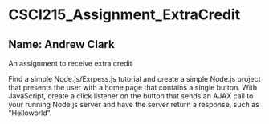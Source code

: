 # CSCI215_Assignment_ExtraCredit
## Name: Andrew Clark

An assignment to receive extra credit

Find a simple Node.js/Exrpess.js tutorial and create a simple Node.js project that presents the user with a home page that contains a single button. With JavaScript, create a click listener on the button that sends an AJAX call to your running Node.js server and have the server return a response, such as "Helloworld".
